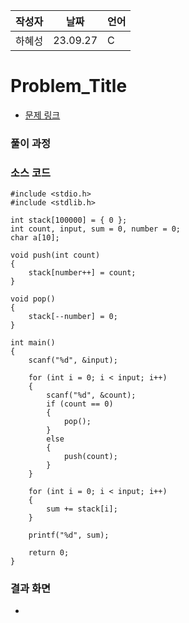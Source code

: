 | 작성자  |   날짜   | 언어    |
| ------- | --------- | ------- |
| 하혜성  | 23.09.27  | C      |

# Problem_Title

 - [문제 링크](https://www.acmicpc.net/problem/10773)
  

### 풀이 과정  



### 소스 코드

```
#include <stdio.h>
#include <stdlib.h>

int stack[100000] = { 0 };
int count, input, sum = 0, number = 0;
char a[10];

void push(int count)
{
	stack[number++] = count;
}

void pop()
{
	stack[--number] = 0;
}

int main()
{
	scanf("%d", &input);

	for (int i = 0; i < input; i++)
	{
		scanf("%d", &count);
		if (count == 0)
		{
			pop();
		}
		else
		{
			push(count);
		}
	}

	for (int i = 0; i < input; i++)
	{
		sum += stack[i];
	}

	printf("%d", sum);

	return 0;
}

```

### 결과 화면
-
